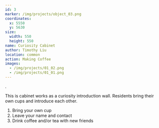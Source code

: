 ```yaml
---
id: 3
marker: /img/projects/object_03.png
coordinates:
  x: 5550
  y: 5630
size:
  width: 550
  height: 550
name: Curiosity Cabinet
author: Timothy Liu
location: common
action: Making Coffee
images:
  - /img/projects/01_02.png
  - /img/projects/01_01.png
---
```

.

This is cabinet works as a curiosity introduction wall. Residents bring their own cups and introduce each other.

1. Bring your own cup
2. Leave your name and contact 
3. Drink coffee and/or tea with new friends